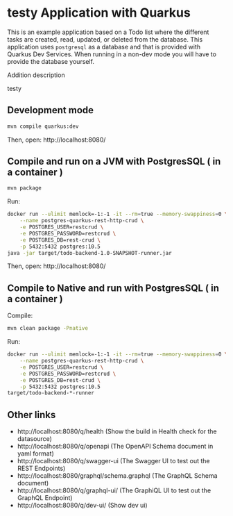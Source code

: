 # testy Application with Quarkus

This is an example application based on a Todo list where the different tasks are created, read, updated, or deleted from the database. This application uses `postgresql` as a database and that is provided with Quarkus Dev Services. When running in a 
non-dev mode you will have to provide the database yourself. 

Addition description

testy

## Development mode

```bash
mvn compile quarkus:dev
```
Then, open: http://localhost:8080/

## Compile and run on a JVM with PostgresSQL ( in a container )

```bash
mvn package
```
Run:
```bash
docker run --ulimit memlock=-1:-1 -it --rm=true --memory-swappiness=0 \
    --name postgres-quarkus-rest-http-crud \
    -e POSTGRES_USER=restcrud \
    -e POSTGRES_PASSWORD=restcrud \
    -e POSTGRES_DB=rest-crud \
    -p 5432:5432 postgres:10.5
java -jar target/todo-backend-1.0-SNAPSHOT-runner.jar
```

Then, open: http://localhost:8080/

## Compile to Native and run with PostgresSQL ( in a container )

Compile:
```bash
mvn clean package -Pnative
```
Run:
```bash
docker run --ulimit memlock=-1:-1 -it --rm=true --memory-swappiness=0 \
    --name postgres-quarkus-rest-http-crud \
    -e POSTGRES_USER=restcrud \
    -e POSTGRES_PASSWORD=restcrud \
    -e POSTGRES_DB=rest-crud \
    -p 5432:5432 postgres:10.5
target/todo-backend-*-runner
```
## Other links

- http://localhost:8080/q/health (Show the build in Health check for the datasource)
- http://localhost:8080/q/openapi (The OpenAPI Schema document in yaml format)
- http://localhost:8080/q/swagger-ui (The Swagger UI to test out the REST Endpoints)
- http://localhost:8080/graphql/schema.graphql (The GraphQL Schema document)
- http://localhost:8080/q/graphql-ui/ (The GraphiQL UI to test out the GraphQL Endpoint)
- http://localhost:8080/q/dev-ui/ (Show dev ui)
